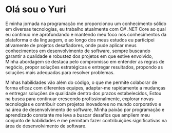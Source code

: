 # Olá sou o Yuri

E minha jornada na programação me proporcionou um conhecimento sólido em diversas tecnologias, eu trabalho atualmente com C# .NET Core ao qual eu continuo me aprofundando e mantendo meu foco nos conhecimentos da plataforma e da linguagem, e ao longo dos meus estudos eu participei ativamente de projetos desafiadores, onde pude aplicar meus conhecimentos em desenvolvimento de software, sempre buscando garantir a qualidade e robustez dos projetos em que estive envolvido, Minha abordagem se destaca pelo compromisso em entender as regras de negócio, propor soluções estratégicas e entregar resultados, propondo as soluções mais adequadas para resolver problemas.

Minhas habilidades vão além do código, o que me permite colaborar de forma eficaz com diferentes equipes, adaptar-me rapidamente a mudanças e entregar soluções de qualidade dentro dos prazos estabelecidos, Estou na busca para continuar crescendo profissionalmente, explorar novas tecnologias e contribuir com projetos inovadores no mundo corporativo e na área de desenvolvimento de software, Minha paixão por programação e aprendizado constante me leva a buscar desafios que ampliem meu conjunto de habilidades e me permitam fazer contribuições significativas na área de desenvolvimento de software.

